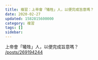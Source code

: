 ```yaml
---
title: 複習：上帝會「犧牲」人，以便完成旨意嗎？
date: 2020-02-27
updated: 1582815600000
category: 複習
tags: []
sidebar: 
---
```


<p>上帝會「犧牲」人，以便完成旨意嗎？<br/>
<a href="/posts/269194244" target="_blank">/posts/269194244</a></p>
<p> </p>
